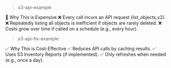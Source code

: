 > s3-api-example

💸 Why This is Expensive
❌ Every call incurs an API request (list_objects_v2).
❌ Repeatedly listing all objects is inefficient if objects are rarely deleted.
❌ Costs grow over time if called on a schedule (e.g., every hour).

> s3-api-fix-example

✅ Why This is Cost-Effective
✅ Reduces API calls by caching results.
✅ Uses S3 Inventory Reports (if implemented).
✅ Only refreshes when needed (e.g., once a day).